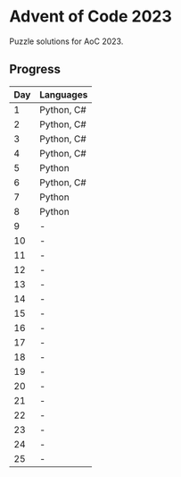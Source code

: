 # Advent of Code 2023

Puzzle solutions for AoC 2023.

## Progress

| Day | Languages     |
| --- | ------------- |
|  1  | Python, C#    |
|  2  | Python, C#    |
|  3  | Python, C#    |
|  4  | Python, C#    |
|  5  | Python        |
|  6  | Python, C#    |
|  7  | Python        |
|  8  | Python        |
|  9  |     -         |
|  10 |     -         |
|  11 |     -         |
|  12 |     -         |
|  13 |     -         |
|  14 |     -         |
|  15 |     -         |
|  16 |     -         |
|  17 |     -         |
|  18 |     -         |
|  19 |     -         |
|  20 |     -         |
|  21 |     -         |
|  22 |     -     |
|  23 |     -     |
|  24 |     -     |
|  25 |     -     |
